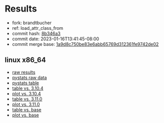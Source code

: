 # Results

- fork: brandtbucher
- ref: load_attr_class_from
- commit hash: [8b346a3](https://github.com/brandtbucher/cpython/commit/8b346a3)
- commit date: 2023-01-16T13:41:45-08:00
- commit merge base: [1a9d8c750be83e6abb65769d312361fe9742de02](https://github.com/brandtbucher/cpython/commit/1a9d8c750be83e6abb65769d312361fe9742de02)

## linux x86_64

- [raw results](bm-20230116-linux-x86_64-brandtbucher-load_attr_class_from-3.12.0a4%2B-8b346a3.json)
- [pystats raw data](bm-20230116-linux-x86_64-brandtbucher-load_attr_class_from-3.12.0a4%2B-8b346a3-pystats.json)
- [pystats table](bm-20230116-linux-x86_64-brandtbucher-load_attr_class_from-3.12.0a4%2B-8b346a3-pystats.md)
- [table vs. 3.10.4](bm-20230116-linux-x86_64-brandtbucher-load_attr_class_from-3.12.0a4%2B-8b346a3-vs-3.10.4.md)
- [plot vs. 3.10.4](bm-20230116-linux-x86_64-brandtbucher-load_attr_class_from-3.12.0a4%2B-8b346a3-vs-3.10.4.png)
- [table vs. 3.11.0](bm-20230116-linux-x86_64-brandtbucher-load_attr_class_from-3.12.0a4%2B-8b346a3-vs-3.11.0.md)
- [plot vs. 3.11.0](bm-20230116-linux-x86_64-brandtbucher-load_attr_class_from-3.12.0a4%2B-8b346a3-vs-3.11.0.png)
- [table vs. base](bm-20230116-linux-x86_64-brandtbucher-load_attr_class_from-3.12.0a4%2B-8b346a3-vs-base.md)
- [plot vs. base](bm-20230116-linux-x86_64-brandtbucher-load_attr_class_from-3.12.0a4%2B-8b346a3-vs-base.png)

